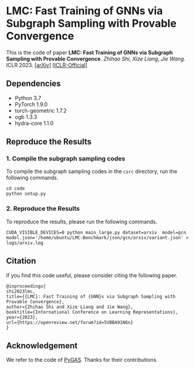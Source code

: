 # LMC: Fast Training of GNNs via Subgraph Sampling with Provable Convergence

This is the code of paper 
**LMC: Fast Training of GNNs via Subgraph Sampling with Provable Convergence**. 
*Zhihao Shi, Xize Liang, Jie Wang.* ICLR 2023. [[arXiv](https://arxiv.org/abs/2302.00924)]
[[ICLR-Official](https://openreview.net/forum?id=5VBBA91N6n)]

## Dependencies
- Python 3.7
- PyTorch 1.9.0
- torch-geometric 1.7.2
- ogb 1.3.3
- hydra-core 1.1.0


## Reproduce the Results

### 1. Compile the subgraph sampling codes
To compile the subgraph sampling codes in the `csrc` directory, run the following commands.

```shell script
cd code
python setup.py
```

### 2. Reproduce the Results 
To reproduce the results,
please run the following commands.

```shell script
CUDA_VISIBLE_DEVICES=0 python main_large.py dataset=arxiv  model=gcn  model.json='/home/ubuntu/LMC-Benchmark/json/gcn/arxiv/variant.json' > logs/arxiv.log
```

## Citation
If you find this code useful, please consider citing the following paper.
```
@inproceedings{
shi2023lmc,
title={{LMC}: Fast Training of {GNN}s via Subgraph Sampling with Provable Convergence},
author={Zhihao Shi and Xize Liang and Jie Wang},
booktitle={International Conference on Learning Representations},
year={2023},
url={https://openreview.net/forum?id=5VBBA91N6n}
}
```

## Acknowledgement
We refer to the code of [PyGAS](https://github.com/rusty1s/pyg_autoscale). Thanks for their contributions.







